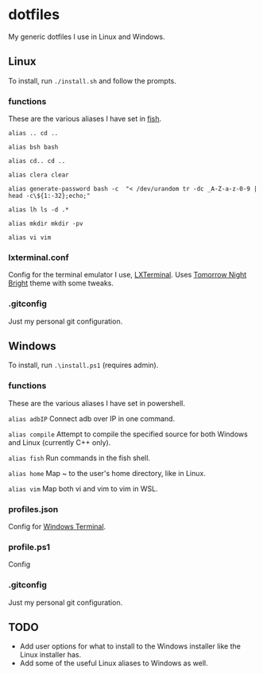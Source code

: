 
# dotfiles
My generic dotfiles I use in Linux and Windows.

## Linux
To install, run `./install.sh` and follow the prompts.

### functions
These are the various aliases I have set in [fish](https://fishshell.com/).

`alias .. cd ..` 

`alias bsh bash` 

`alias cd.. cd ..` 

`alias clera clear` 

`alias generate-password bash -c  "< /dev/urandom tr -dc _A-Z-a-z-0-9 | head -c\${1:-32};echo;"` 

`alias lh ls -d .*` 

`alias mkdir mkdir -pv` 

`alias vi vim` 

### lxterminal.conf
Config for the terminal emulator I use, [LXTerminal](https://github.com/lxde/lxterminal).
Uses [Tomorrow Night Bright](https://github.com/ChrisKempson/Tomorrow-Theme) theme with some tweaks.

### .gitconfig
Just my personal git configuration.


## Windows
To install, run `.\install.ps1` (requires admin).

### functions
These are the various aliases I have set in powershell.

`alias adbIP` Connect adb over IP in one command. 

`alias compile` Attempt to compile the specified source for both Windows and Linux (currently C++ only).  

`alias fish` Run commands in the fish shell. 

`alias home` Map ~ to the user's home directory, like in Linux.  

`alias vim` Map both vi and vim to vim in WSL. 

### profiles.json
Config for [Windows Terminal](https://devblogs.microsoft.com/commandline/introducing-windows-terminal/).

### profile.ps1
Config

### .gitconfig
Just my personal git configuration.


## TODO

 - Add user options for what to install to the Windows installer like the Linux installer has.
 - Add some of the useful Linux aliases to Windows as well.

